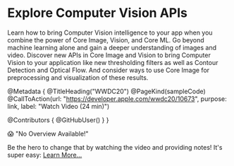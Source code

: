 # Explore Computer Vision APIs

Learn how to bring Computer Vision intelligence to your app when you combine the power of Core Image, Vision, and Core ML. Go beyond machine learning alone and gain a deeper understanding of images and video. Discover new APIs in Core Image and Vision to bring Computer Vision to your application like new thresholding filters as well as Contour Detection and Optical Flow. And consider ways to use Core Image for preprocessing and visualization of these results.

@Metadata {
   @TitleHeading("WWDC20")
   @PageKind(sampleCode)
   @CallToAction(url: "https://developer.apple.com/wwdc20/10673", purpose: link, label: "Watch Video (24 min)")

   @Contributors {
      @GitHubUser(<replace this with your GitHub handle>)
   }
}

😱 "No Overview Available!"

Be the hero to change that by watching the video and providing notes! It's super easy:
 [Learn More…](https://wwdcnotes.com/documentation/wwdcnotes/contributing)
